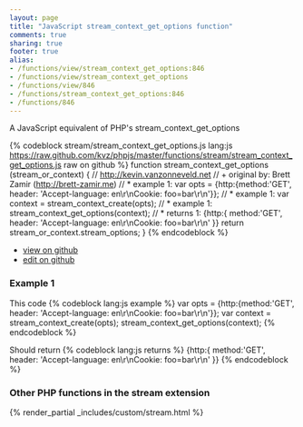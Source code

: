 ```yaml
---
layout: page
title: "JavaScript stream_context_get_options function"
comments: true
sharing: true
footer: true
alias:
- /functions/view/stream_context_get_options:846
- /functions/view/stream_context_get_options
- /functions/view/846
- /functions/stream_context_get_options:846
- /functions/846
---
```

<!-- Generated by Rakefile:build -->
A JavaScript equivalent of PHP's stream_context_get_options

{% codeblock stream/stream_context_get_options.js lang:js https://raw.github.com/kvz/phpjs/master/functions/stream/stream_context_get_options.js raw on github %}
function stream_context_get_options (stream_or_context) {
  // http://kevin.vanzonneveld.net
  // +   original by: Brett Zamir (http://brett-zamir.me)
  // *     example 1: var opts = {http:{method:'GET', header: 'Accept-language: en\r\nCookie: foo=bar\r\n'}};
  // *     example 1: var context = stream_context_create(opts);
  // *     example 1: stream_context_get_options(context);
  // *     returns 1: {http:{ method:'GET', header: 'Accept-language: en\r\nCookie: foo=bar\r\n' }}
  return stream_or_context.stream_options;
}
{% endcodeblock %}

 - [view on github](https://github.com/kvz/phpjs/blob/master/functions/stream/stream_context_get_options.js)
 - [edit on github](https://github.com/kvz/phpjs/edit/master/functions/stream/stream_context_get_options.js)

### Example 1
This code
{% codeblock lang:js example %}
var opts = {http:{method:'GET', header: 'Accept-language: en\r\nCookie: foo=bar\r\n'}};
var context = stream_context_create(opts);
stream_context_get_options(context);
{% endcodeblock %}

Should return
{% codeblock lang:js returns %}
{http:{ method:'GET', header: 'Accept-language: en\r\nCookie: foo=bar\r\n' }}
{% endcodeblock %}


### Other PHP functions in the stream extension
{% render_partial _includes/custom/stream.html %}
